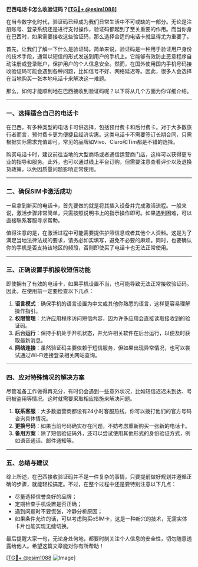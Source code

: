 **巴西电话卡怎么收验证码？[[TG💪+ @esim1088](https://t.me/s/esim1088)]**

在当今数字化时代，验证码已经成为我们日常生活中不可或缺的一部分。无论是注册账号、登录系统还是进行支付操作，验证码都起到了至关重要的作用。而当你身在巴西时，如果需要接收这些验证码，那么选择合适的电话卡就显得尤为重要了。

首先，让我们了解一下什么是验证码。简单来说，验证码是一种用于验证用户身份的技术手段，通常以短信的形式发送到用户的手机上。它能够有效防止恶意程序自动注册或登录账户，保护用户的个人信息安全。然而，在国外使用国内手机号码接收验证码可能会遇到各种问题，比如信号不好、网络延迟等。因此，很多人会选择在当地购买一张本地电话卡来解决这一难题。

那么，如何才能顺利地在巴西接收到验证码呢？以下将从几个方面为你详细介绍。

---

### 一、选择适合自己的电话卡

在巴西，有多种类型的电话卡可供选择，包括预付费卡和后付费卡。对于大多数旅行者而言，预付费卡更为便捷且经济实惠。这类电话卡不需要签订长期合同，只需根据实际需求充值即可。常见的品牌如Vivo、Claro和Tim都是不错的选择。

购买电话卡时，建议前往当地的大型商场或者通信运营商门店，这样可以获得更专业的指导和服务。此外，也可以通过线上平台订购，但需要注意查看评价以及退换货政策，以免因质量问题影响正常使用。

---

### 二、确保SIM卡激活成功

一旦拿到新买的电话卡，首先要做的就是将其插入设备并完成激活流程。一般来说，激活步骤非常简单，只需按照说明书上的指示操作即可。如果遇到困难，可以直接联系客服寻求帮助。

值得注意的是，在激活过程中可能需要提供护照信息或者其他个人资料。这是为了满足当地法律法规的要求，请务必如实填写，避免不必要的麻烦。同时，也要确认你的手机是否支持该地区的频段，否则即使买了电话卡也无法正常使用。

---

### 三、正确设置手机接收短信功能

即使拥有了有效的电话卡，如果手机设置不当，也可能导致无法正常接收验证码。因此，在使用前一定要检查以下几点：

1. **语言模式**：确保手机的语言设置为中文或其他你熟悉的语言，这样更容易理解操作指引。
2. **权限管理**：允许应用程序访问短信内容，因为许多应用会直接读取接收到的验证码。
3. **后台运行**：保持手机处于开机状态，并允许相关软件在后台运行，以便及时获取最新消息。
4. **网络连接**：虽然验证码主要依赖于短信服务，但如果出现异常情况，也可以尝试通过Wi-Fi连接登录相关网站查询。

---

### 四、应对特殊情况的解决方案

尽管准备工作做得再充分，有时仍会遇到一些意外状况，比如短信迟迟未到达、号码被盗用等情况。这时就需要采取相应措施来解决问题。

1. **联系客服**：大多数运营商都设有24小时客服热线，你可以拨打他们的官方号码咨询具体情况。
2. **更换号码**：如果当前号码确实存在问题，不妨考虑重新购买一张新的电话卡。
3. **备用方案**：除了短信验证码外，还可以尝试使用其他形式的身份验证方式，例如语音通话、邮件通知等。

---

### 五、总结与建议

综上所述，在巴西接收验证码并不是一件复杂的事情，只要提前做好规划并遵循正确的步骤，就能轻松搞定。不过，在整个过程中还是要特别注意以下几点：

- 尽量选择信誉良好的品牌；
- 定期检查手机设置是否正确；
- 遇到问题时不要慌张，冷静分析原因；
- 如果条件允许的话，可以考虑购买eSIM卡，这是一种新兴的技术，无需实体卡片也能实现无缝切换。

最后提醒大家一句，无论身处何地，都要时刻关注个人信息的安全性，切勿随意透露给他人。希望这篇文章能对你有所帮助！

[[TG💪+ @esim1088](https://t.me/s/esim1088) ![Image](https://i.postimg.cc/4NQfJmqS/Snipaste-2025-05-13-00-14-12.png)]